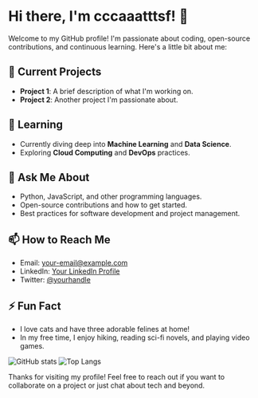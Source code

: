 # Hi there, I'm cccaaatttsf! 👋

Welcome to my GitHub profile! I'm passionate about coding, open-source contributions, and continuous learning. Here's a little bit about me:

## 🔭 Current Projects
- **Project 1**: A brief description of what I'm working on.
- **Project 2**: Another project I'm passionate about.

## 🌱 Learning
- Currently diving deep into **Machine Learning** and **Data Science**.
- Exploring **Cloud Computing** and **DevOps** practices.

## 💬 Ask Me About
- Python, JavaScript, and other programming languages.
- Open-source contributions and how to get started.
- Best practices for software development and project management.

## 📫 How to Reach Me
- Email: [your-email@example.com](mailto:your-email@example.com)
- LinkedIn: [Your LinkedIn Profile](https://www.linkedin.com/in/yourprofile)
- Twitter: [@yourhandle](https://twitter.com/yourhandle)

## ⚡ Fun Fact
- I love cats and have three adorable felines at home!
- In my free time, I enjoy hiking, reading sci-fi novels, and playing video games.

![GitHub stats](https://github-readme-stats.vercel.app/api?username=cccaatttsf&show_icons=true&theme=radical)
![Top Langs](https://github-readme-stats.vercel.app/api/top-langs/?username=cccaatttsf&layout=compact&theme=radical)

Thanks for visiting my profile! Feel free to reach out if you want to collaborate on a project or just chat about tech and beyond.

```` ▋

